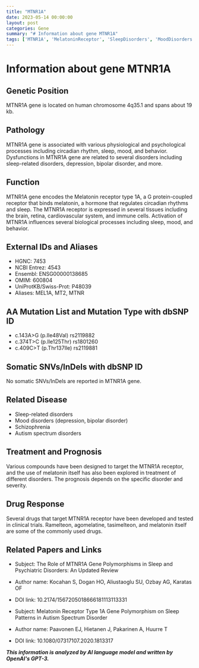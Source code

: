 ```yaml
---
title: "MTNR1A"
date: 2023-05-14 00:00:00
layout: post
categories: Gene
summary: "# Information about gene MTNR1A"
tags: ['MTNR1A', 'MelatoninReceptor', 'SleepDisorders', 'MoodDisorders', 'DrugResponse', 'GeneticVariants', 'PsychiatricDisorders', 'CircadianRhythm']
---
```


# Information about gene MTNR1A

## Genetic Position
MTNR1A gene is located on human chromosome 4q35.1 and spans about 19 kb.

## Pathology
MTNR1A gene is associated with various physiological and psychological processes including circadian rhythm, sleep, mood, and behavior. Dysfunctions in MTNR1A gene are related to several disorders including sleep-related disorders, depression, bipolar disorder, and more.

## Function
MTNR1A gene encodes the Melatonin receptor type 1A, a G protein-coupled receptor that binds melatonin, a hormone that regulates circadian rhythms and sleep. The MTNR1A receptor is expressed in several tissues including the brain, retina, cardiovascular system, and immune cells. Activation of MTNR1A influences several biological processes including sleep, mood, and behavior.

## External IDs and Aliases
- HGNC: 7453
- NCBI Entrez: 4543
- Ensembl: ENSG00000138685
- OMIM: 600804
- UniProtKB/Swiss-Prot: P48039
- Aliases: MEL1A, MT2, MTNR

## AA Mutation List and Mutation Type with dbSNP ID
- c.143A>G (p.Ile48Val) rs2119882
- c.374T>C (p.Ile125Thr) rs1801260
- c.409C>T (p.Thr137Ile) rs2119881

## Somatic SNVs/InDels with dbSNP ID
No somatic SNVs/InDels are reported in MTNR1A gene.

## Related Disease
- Sleep-related disorders
- Mood disorders (depression, bipolar disorder)
- Schizophrenia
- Autism spectrum disorders

## Treatment and Prognosis
Various compounds have been designed to target the MTNR1A receptor, and the use of melatonin itself has also been explored in treatment of different disorders. The prognosis depends on the specific disorder and severity.

## Drug Response
Several drugs that target MTNR1A receptor have been developed and tested in clinical trials. Ramelteon, agomelatine, tasimelteon, and melatonin itself are some of the commonly used drugs.

## Related Papers and Links
- Subject: The Role of MTNR1A Gene Polymorphisms in Sleep and Psychiatric Disorders: An Updated Review
- Author name: Kocahan S, Dogan HO, Aliustaoglu SU, Ozbay AG, Karatas OF
- DOI link: 10.2174/1567205018666181113113331

- Subject: Melatonin Receptor Type 1A Gene Polymorphism on Sleep Patterns in Autism Spectrum Disorder
- Author name: Paavonen EJ, Hietanen J, Pakarinen A, Huurre T
- DOI link: 10.1080/07317107.2020.1813317

**_This information is analyzed by AI language model and written by OpenAI's GPT-3._**
